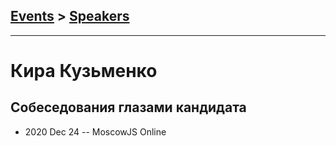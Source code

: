## [Events](../README.md) > [Speakers](../speakers.md)
---

# Кира Кузьменко

## Собеседования глазами кандидата
- 2020 Dec 24 -- MoscowJS Online    
